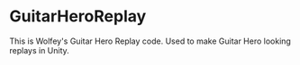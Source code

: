 # GuitarHeroReplay

This is Wolfey's Guitar Hero Replay code.
Used to make Guitar Hero looking replays in Unity.
